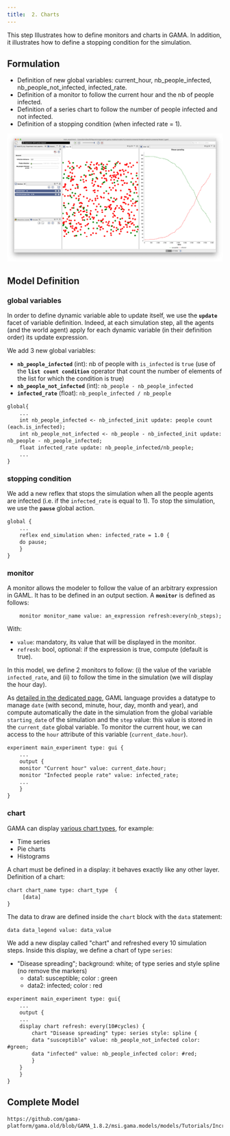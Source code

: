 ```yaml
---
title:  2. Charts
---
```


This step Illustrates how to define monitors and charts in GAMA. In addition, it illustrates how to define a stopping condition for the simulation.


## Formulation

* Definition of new global variables: current\_hour, nb\_people\_infected, nb\_people\_not\_infected, infected\_rate.
* Definition of a monitor to follow the current hour and the nb of people infected.
* Definition of a series chart to follow the number of people infected and not infected.
* Definition of a stopping condition (when infected rate = 1).

![Incremental model 2: plot of the disease spread.](/resources/images/tutorials/Incremental_model2.png)





## Model Definition

### global variables
In order to define dynamic variable able to update itself, we use the **`update`** facet of variable definition.
Indeed, at each simulation step, all the agents (and the world agent) apply for each dynamic variable (in their definition order) its update expression.

We add 3 new global variables:

* **`nb_people_infected`** (int): nb of people with `is_infected` is `true` (use of the **`list count condition`** operator that count the number of elements of the list for which the condition is true)
* **`nb_people_not_infected`** (int): `nb_people - nb_people_infected`
* **`infected_rate`** (float): `nb_people_infected / nb_people` 

```
global{
    ...
    int nb_people_infected <- nb_infected_init update: people count (each.is_infected);
    int nb_people_not_infected <- nb_people - nb_infected_init update: nb_people - nb_people_infected;
    float infected_rate update: nb_people_infected/nb_people;
    ...
}
```
### stopping condition

We add a new reflex that stops the simulation when all the people agents are infected (i.e. if the `infected_rate` is equal to 1). To stop the simulation, we use the **`pause`** global action.

```
global {
    ...
    reflex end_simulation when: infected_rate = 1.0 {
	do pause;
    }
}
```

### monitor

A monitor allows the modeler to follow the value of an arbitrary expression in GAML. It has to be defined in an output section. A **`monitor`** is defined as follows:
```
    monitor monitor_name value: an_expression refresh:every(nb_steps);
```

With:

* `value`: mandatory, its value that will be displayed in the monitor.
* `refresh`: bool, optional: if the expression is true, compute (default is true).

In this model, we define 2 monitors to follow: (i) the value of the variable `infected_rate`, and (ii) to follow the time in the simulation (we will display the hour day). 

As [detailed in the dedicated page](ManipulateDates), GAML language provides a datatype to manage `date` (with second, minute, hour, day, month and year), and compute automatically the date in the simulation from the global variable `starting_date` of the simulation and the `step` value: this value is stored in the `current_date` global variable. To monitor the current hour, we can access to the `hour` attribute of this variable (`current_date.hour`).

```
experiment main_experiment type: gui {
    ...
    output {
	monitor "Current hour" value: current_date.hour;
	monitor "Infected people rate" value: infected_rate;
	...
    }
}
```

### chart

GAMA can display [various chart types](DefiningCharts), for example:

* Time series
* Pie charts
* Histograms

A chart must be defined in a display: it behaves exactly like any other layer.
Definition of a chart:

```
chart chart_name type: chart_type  {
     [data]
}
```

The data to draw are defined inside the `chart` block with the `data` statement:

```
data data_legend value: data_value
```

We add a new display called "chart" and refreshed every 10 simulation steps.
Inside this display, we define a chart of type `series`:

* "Disease spreading"; background: white; of type series and style spline (no remove the markers)
  * data1: susceptible; color : green
  * data2: infected; color : red

```
experiment main_experiment type: gui{
    ...
    output {
	...
	display chart refresh: every(10#cycles) {
	    chart "Disease spreading" type: series style: spline {
		data "susceptible" value: nb_people_not_infected color: #green;
		data "infected" value: nb_people_infected color: #red;
	    }
	}
    }
}
```




## Complete Model

```gaml reference
https://github.com/gama-platform/gama.old/blob/GAMA_1.8.2/msi.gama.models/models/Tutorials/Incremental%20Model/models/Incremental%20Model%202.gaml
```
